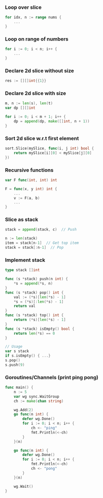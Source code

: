 ### Loop over slice
```go
for idx, n := range nums {
    ...
}
```

### Loop on range of numbers
```go
for i := 0; i < n; i++ {
    ...
}
```

### Declare 2d slice without size
```go
res := [][]int{{1}}
```

### Declare 2d slice with size
```go
m, n := len(s), len(t)
var dp [][]int

for i := 0; i < m + 1; i++ {
    dp = append(dp, make([]int, n + 1))
}

```
### Sort 2d slice w.r.t first element
```go
sort.Slice(mySlice, func(i, j int) bool {
    return mySlice[i][0] < mySlice[j][0]
})
```

### Recursive functions
```go
var F func(int, int) int

F = func(x, y int) int {
    ...
    v := F(a, b)
    ...
}
```

### Slice as stack
```go
stack = append(stack, c)  // Push

n := len(stack)
item = stack[n-1]  // Get top item
stack = stack[:n-1]  // Pop
```

### Implement stack
```go
type stack []int

func (s *stack) push(n int) {
    *s = append(*s, n)
}
func (s *stack) pop() int {
    val := (*s)[len(*s) - 1]
    *s = (*s)[:len(*s) - 1]
    return val
}
func (s *stack) top() int {
    return (*s)[len(*s) - 1]
}
func (s *stack) isEmpty() bool {
    return len(*s) == 0
}

// Usage
var s stack
if s.isEmpty() { ...}
s.pop()
s.push(9)
```

### Goroutines/Channels (print ping pong)
```go
func main() {
	n := 5
	var wg sync.WaitGroup
	ch := make(chan string)

	wg.Add(2)
	go func(n int) {
		defer wg.Done()
		for i := 0; i < n; i++ {
			ch <- "ping"
			fmt.Println(<-ch)
		}
	}(n)

	go func(n int) {
		defer wg.Done()
		for i := 0; i < n; i++ {
			fmt.Println(<-ch)
			ch <- "pong"
		}
	}(n)

	wg.Wait()
}
```
